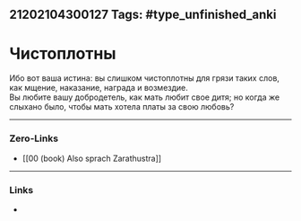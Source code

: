 21202104300127
Tags: #type_unfinished_anki
---
# Чистоплотны

Ибо вот ваша истина: вы слишком чистоплотны для грязи таких слов, как мщение, наказание, награда и возмездие. <br>Вы любите вашу добродетель, как мать любит свое дитя; но когда же слыхано было, чтобы мать хотела платы за свою любовь?

---
### Zero-Links
- [[00 (book) Also sprach Zarathustra]]
---
### Links
-